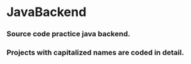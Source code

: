 # JavaBackend
<h3>Source code practice java backend.</h3>
<h3>Projects with capitalized names are coded in detail.</h3>
